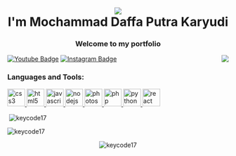 <h1 align="center"><img src="https://media1.tenor.com/images/a5e0c08ee337053b43f97961e8b25b0a/tenor.gif"> <br> I'm Mochammad Daffa Putra Karyudi</h1>
<h3 align="center">Welcome to my portfolio</h3>

<img align="right" src="https://spotify-github-profile.vercel.app/api/view?uid=n0rhzcnqghyfcaxfu74new5d3&cover_image=true&theme=default">

[![Youtube Badge](https://img.shields.io/badge/-KeyCodeBadger-darkred?style=flat-square&logo=youtube&logoColor=white&link=https://www.youtube.com/c/KeyCodeBadger/)](https://www.youtube.com/c/KeyCodeBadger/)
[![Instagram Badge](https://img.shields.io/badge/-DaffaKaryudi-purple?style=flat-square&logo=instagram&logoColor=white&link=https://www.instagram.com/daffakaryudi/)](https://www.instagram.com/daffakaryudi/)

<h3 align="left">Languages and Tools:</h3>
<p align="left"> <a href="https://www.w3schools.com/css/" target="_blank"> <img src="https://devicons.github.io/devicon/devicon.git/icons/css3/css3-original-wordmark.svg" alt="css3" width="40" height="40"/> </a> <a href="https://www.w3.org/html/" target="_blank"> <img src="https://devicons.github.io/devicon/devicon.git/icons/html5/html5-original-wordmark.svg" alt="html5" width="40" height="40"/> </a> <a href="https://developer.mozilla.org/en-US/docs/Web/JavaScript" target="_blank"> <img src="https://devicons.github.io/devicon/devicon.git/icons/javascript/javascript-original.svg" alt="javascript" width="40" height="40"/> </a> <a href="https://nodejs.org" target="_blank"> <img src="https://devicons.github.io/devicon/devicon.git/icons/nodejs/nodejs-original-wordmark.svg" alt="nodejs" width="40" height="40"/> </a> <a href="https://www.photoshop.com/en" target="_blank"> <img src="https://devicons.github.io/devicon/devicon.git/icons/photoshop/photoshop-plain.svg" alt="photoshop" width="40" height="40"/> </a> <a href="https://www.php.net" target="_blank"> <img src="https://devicons.github.io/devicon/devicon.git/icons/php/php-original.svg" alt="php" width="40" height="40"/> </a> <a href="https://www.python.org" target="_blank"> <img src="https://devicons.github.io/devicon/devicon.git/icons/python/python-original.svg" alt="python" width="40" height="40"/> </a> <a href="https://reactjs.org/" target="_blank"> <img src="https://devicons.github.io/devicon/devicon.git/icons/react/react-original-wordmark.svg" alt="react" width="40" height="40"/> </a> </p>

<p>&nbsp;<img align="center" src="https://github-readme-stats.vercel.app/api?username=keycode17&show_icons=true&theme=dark&locale=en" alt="keycode17" /></p>

<p><img align="center" src="https://github-readme-stats.vercel.app/api/top-langs?username=keycode17&show_icons=true&theme=dark&locale=en&layout=compact" alt="keycode17" /></p>

<p align="center"> <img src="https://komarev.com/ghpvc/?username=keycode17&label=Profile%20views&color=0f0f0f&style=plastic" alt="keycode17" /> </p>
